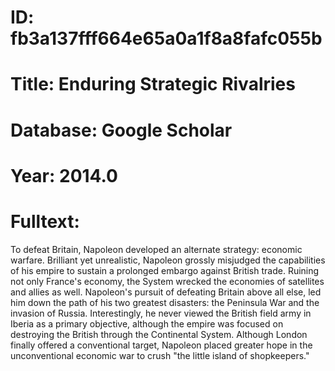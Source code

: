 # ID: fb3a137fff664e65a0a1f8a8fafc055b
# Title: Enduring Strategic Rivalries
# Database: Google Scholar
# Year: 2014.0
# Fulltext:
To defeat Britain, Napoleon developed an alternate strategy: economic warfare.
Brilliant yet unrealistic, Napoleon grossly misjudged the capabilities of his empire to sustain a prolonged embargo against British trade.
Ruining not only France's economy, the System wrecked the economies of satellites and allies as well.
Napoleon's pursuit of defeating Britain above all else, led him down the path of his two greatest disasters: the Peninsula War and the invasion of Russia.
Interestingly, he never viewed the British field army in Iberia as a primary objective, although the empire was focused on destroying the British through the Continental System.
Although London finally offered a conventional target, Napoleon placed greater hope in the unconventional economic war to crush "the little island of shopkeepers."